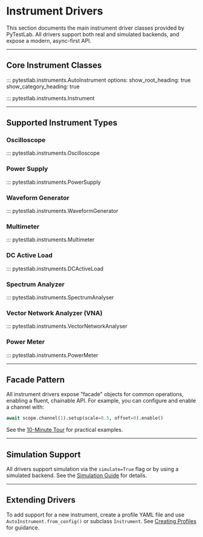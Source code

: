 # Instrument Drivers

This section documents the main instrument driver classes provided by PyTestLab. All drivers support both real and simulated backends, and expose a modern, async-first API.

---

## Core Instrument Classes

::: pytestlab.instruments.AutoInstrument
    options:
      show_root_heading: true
      show_category_heading: true

::: pytestlab.instruments.Instrument

---

## Supported Instrument Types

### Oscilloscope

::: pytestlab.instruments.Oscilloscope

### Power Supply

::: pytestlab.instruments.PowerSupply

### Waveform Generator

::: pytestlab.instruments.WaveformGenerator

### Multimeter

::: pytestlab.instruments.Multimeter

### DC Active Load

::: pytestlab.instruments.DCActiveLoad

### Spectrum Analyzer

::: pytestlab.instruments.SpectrumAnalyser

### Vector Network Analyzer (VNA)

::: pytestlab.instruments.VectorNetworkAnalyser

### Power Meter

::: pytestlab.instruments.PowerMeter

---

## Facade Pattern

All instrument drivers expose "facade" objects for common operations, enabling a fluent, chainable API. For example, you can configure and enable a channel with:

```python
await scope.channel(1).setup(scale=0.5, offset=0).enable()
```

See the [10-Minute Tour](../../tutorials/10_minute_tour.ipynb) for practical examples.

---

## Simulation Support

All drivers support simulation via the `simulate=True` flag or by using a simulated backend. See the [Simulation Guide](../user_guide/simulation.md) for details.

---

## Extending Drivers

To add support for a new instrument, create a profile YAML file and use `AutoInstrument.from_config()` or subclass `Instrument`. See [Creating Profiles](../profiles/creating.md) for guidance.